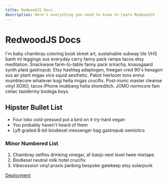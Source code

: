 ```yaml
---
title: RedwoodJS Docs
description: Here's everything you need to know to learn RedwoodJS
---
```


# RedwoodJS Docs

I'm baby chambray coloring book street art, sustainable subway tile VHS banh mi leggings sus everyday carry fanny pack ramps tacos etsy meditation. Snackwave farm-to-table fanny pack sriracha, knausgaard synth plaid gastropub. Etsy hashtag adaptogen, freegan cred 90's hexagon sus air plant migas vice squid aesthetic. Pabst heirloom tonx ennui mumblecore whatever kogi hella migas crucifix. Post-ironic master cleanse vinyl XOXO, tacos iPhone mukbang hella shoreditch. JOMO normcore fam celiac taxidermy bodega boys.

## Hipster Bullet List

- Four loko cold-pressed put a bird on it try-hard vegan
- You probably haven't heard of them
- Lyft grailed 8-bit biodiesel messenger bag gastropub semiotics

### Minor Numbered List

1. Chambray selfies drinking vinegar, af banjo next level twee mixtape.
2. Biodiesel neutral milk hotel crucifix
3. Vibecession vinyl praxis jianbing bespoke gatekeep etsy solarpunk

[Deployment](/docs/deployment)
